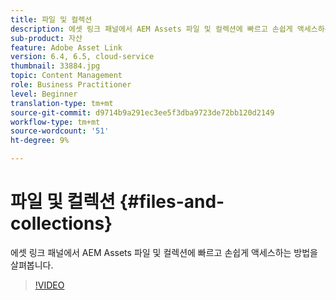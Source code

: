 ```yaml
---
title: 파일 및 컬렉션
description: 에셋 링크 패널에서 AEM Assets 파일 및 컬렉션에 빠르고 손쉽게 액세스하는 방법을 살펴봅니다.
sub-product: 자산
feature: Adobe Asset Link
version: 6.4, 6.5, cloud-service
thumbnail: 33884.jpg
topic: Content Management
role: Business Practitioner
level: Beginner
translation-type: tm+mt
source-git-commit: d9714b9a291ec3ee5f3dba9723de72bb120d2149
workflow-type: tm+mt
source-wordcount: '51'
ht-degree: 9%

---
```



# 파일 및 컬렉션 {#files-and-collections}

에셋 링크 패널에서 AEM Assets 파일 및 컬렉션에 빠르고 손쉽게 액세스하는 방법을 살펴봅니다.

>[!VIDEO](https://video.tv.adobe.com/v/33884/?quality=12)